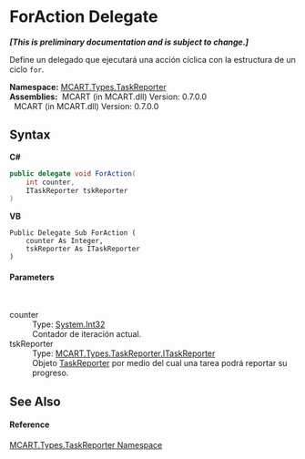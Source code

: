 # ForAction Delegate
 _**\[This is preliminary documentation and is subject to change.\]**_

Define un delegado que ejecutará una acción cíclica con la estructura de un ciclo `for`.

**Namespace:**&nbsp;<a href="256f3901-18cb-eeca-835c-7de778822db3">MCART.Types.TaskReporter</a><br />**Assemblies:**&nbsp;&nbsp;MCART (in MCART.dll) Version: 0.7.0.0<br />&nbsp;&nbsp;MCART (in MCART.dll) Version: 0.7.0.0<br />

## Syntax

**C#**<br />
``` C#
public delegate void ForAction(
	int counter,
	ITaskReporter tskReporter
)
```

**VB**<br />
``` VB
Public Delegate Sub ForAction ( 
	counter As Integer,
	tskReporter As ITaskReporter
)
```


#### Parameters
&nbsp;<dl><dt>counter</dt><dd>Type: <a href="http://msdn2.microsoft.com/es-es/library/td2s409d" target="_blank">System.Int32</a><br />Contador de iteración actual.</dd><dt>tskReporter</dt><dd>Type: <a href="33635590-5f82-4893-14af-1a5de20591b5">MCART.Types.TaskReporter.ITaskReporter</a><br />Objeto <a href="fe1298ce-fcb6-fe04-51dd-afbf902d46d9">TaskReporter</a> por medio del cual una tarea podrá reportar su progreso.</dd></dl>

## See Also


#### Reference
<a href="256f3901-18cb-eeca-835c-7de778822db3">MCART.Types.TaskReporter Namespace</a><br />